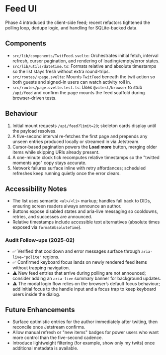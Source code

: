 # Feed UI

Phase 4 introduced the client-side feed; recent refactors tightened the polling loop, dedupe logic, and handling for SQLite-backed data.

## Components
- `src/lib/components/TwitFeed.svelte`: Orchestrates initial fetch, interval refresh, cursor pagination, and rendering of loading/empty/error states.
- `src/lib/utils/datetime.ts`: Formats relative and absolute timestamps so the list stays fresh without extra round-trips.
- `src/routes/+page.svelte`: Mounts `TwitFeed` beneath the twit action so both guests and signed-in users can watch activity roll in.
- `src/routes/page.svelte.test.ts`: Uses `@vitest/browser` to stub `/api/feed` and confirm the page mounts the feed scaffold during browser-driven tests.

## Behaviour
1. Initial mount requests `/api/feed?limit=20`; skeleton cards display until the payload resolves.
2. A five-second interval re-fetches the first page and prepends any unseen entries produced locally or streamed in via Jetstream.
3. Cursor-based pagination powers the **Load more** button, merging older items while skipping URIs already present.
4. A one-minute clock tick recomputes relative timestamps so the "twitted moments ago" copy stays accurate.
5. Network failures surface inline with retry affordances; scheduled refreshes keep running quietly once the error clears.

## Accessibility Notes
- The list uses semantic `<ul>/<li>` markup; handles fall back to DIDs, ensuring screen readers always announce an author.
- Buttons expose disabled states and aria-live messaging so cooldowns, retries, and successes are announced.
- Relative timestamps include accessible text alternatives (absolute times exposed via `formatAbsoluteTime`).

### Audit Follow-ups (2025-02)
- ✅ Verified that cooldown and error messages surface through `aria-live="polite"` regions.
- ✅ Confirmed keyboard focus lands on newly rendered feed items without trapping navigation.
- ⚠️ New feed entries that arrive during polling are not announced; consider adding an `aria-live` summary banner for background updates.
- ⚠️ The modal login flow relies on the browser’s default focus behaviour; add initial focus to the handle input and a focus trap to keep keyboard users inside the dialog.

## Future Enhancements
- Surface optimistic entries for the author immediately after twiting, then reconcile once Jetstream confirms.
- Allow manual refresh or "new items" badges for power users who want more control than the five-second cadence.
- Introduce lightweight filtering (for example, show only my twits) once additional metadata is available.
